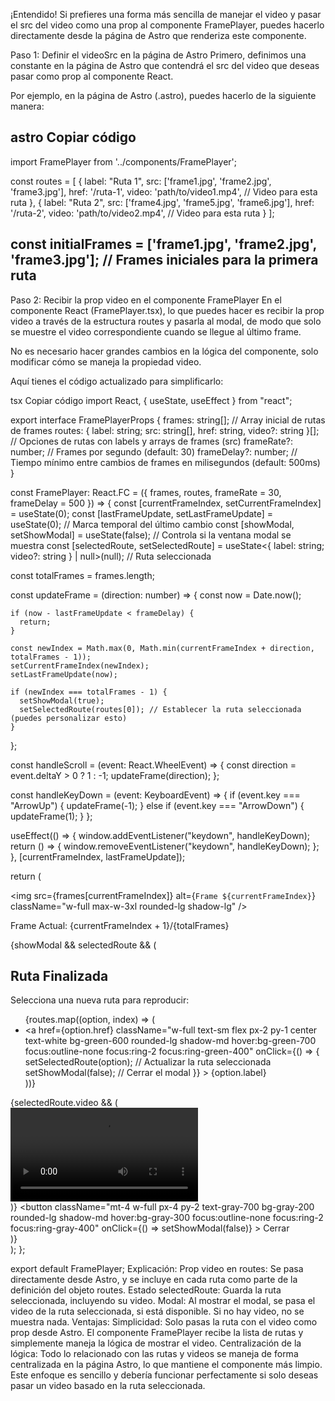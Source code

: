 ¡Entendido! Si prefieres una forma más sencilla de manejar el video y pasar el src del video como una prop al componente FramePlayer, puedes hacerlo directamente desde la página de Astro que renderiza este componente.

Paso 1: Definir el videoSrc en la página de Astro
Primero, definimos una constante en la página de Astro que contendrá el src del video que deseas pasar como prop al componente React.

Por ejemplo, en la página de Astro (.astro), puedes hacerlo de la siguiente manera:

astro
Copiar código
---
import FramePlayer from '../components/FramePlayer';

const routes = [
  {
    label: "Ruta 1",
    src: ['frame1.jpg', 'frame2.jpg', 'frame3.jpg'],
    href: '/ruta-1',
    video: 'path/to/video1.mp4', // Video para esta ruta
  },
  {
    label: "Ruta 2",
    src: ['frame4.jpg', 'frame5.jpg', 'frame6.jpg'],
    href: '/ruta-2',
    video: 'path/to/video2.mp4', // Video para esta ruta
  }
];

const initialFrames = ['frame1.jpg', 'frame2.jpg', 'frame3.jpg']; // Frames iniciales para la primera ruta
---

<FramePlayer frames={initialFrames} routes={routes} />
Paso 2: Recibir la prop video en el componente FramePlayer
En el componente React (FramePlayer.tsx), lo que puedes hacer es recibir la prop video a través de la estructura routes y pasarla al modal, de modo que solo se muestre el video correspondiente cuando se llegue al último frame.

No es necesario hacer grandes cambios en la lógica del componente, solo modificar cómo se maneja la propiedad video.

Aquí tienes el código actualizado para simplificarlo:

tsx
Copiar código
import React, { useState, useEffect } from "react";

export interface FramePlayerProps {
  frames: string[]; // Array inicial de rutas de frames
  routes: { label: string; src: string[], href: string, video?: string }[]; // Opciones de rutas con labels y arrays de frames (src)
  frameRate?: number; // Frames por segundo (default: 30)
  frameDelay?: number; // Tiempo mínimo entre cambios de frames en milisegundos (default: 500ms)
}

const FramePlayer: React.FC<FramePlayerProps> = ({ frames, routes, frameRate = 30, frameDelay = 500 }) => {
  const [currentFrameIndex, setCurrentFrameIndex] = useState(0);
  const [lastFrameUpdate, setLastFrameUpdate] = useState<number>(0); // Marca temporal del último cambio
  const [showModal, setShowModal] = useState(false); // Controla si la ventana modal se muestra
  const [selectedRoute, setSelectedRoute] = useState<{ label: string; video?: string } | null>(null); // Ruta seleccionada

  const totalFrames = frames.length;

  const updateFrame = (direction: number) => {
    const now = Date.now();

    if (now - lastFrameUpdate < frameDelay) {
      return;
    }

    const newIndex = Math.max(0, Math.min(currentFrameIndex + direction, totalFrames - 1));
    setCurrentFrameIndex(newIndex);
    setLastFrameUpdate(now);

    if (newIndex === totalFrames - 1) {
      setShowModal(true);
      setSelectedRoute(routes[0]); // Establecer la ruta seleccionada (puedes personalizar esto)
    }
  };

  const handleScroll = (event: React.WheelEvent<HTMLDivElement>) => {
    const direction = event.deltaY > 0 ? 1 : -1;
    updateFrame(direction);
  };

  const handleKeyDown = (event: KeyboardEvent) => {
    if (event.key === "ArrowUp") {
      updateFrame(-1);
    } else if (event.key === "ArrowDown") {
      updateFrame(1);
    }
  };

  useEffect(() => {
    window.addEventListener("keydown", handleKeyDown);
    return () => {
      window.removeEventListener("keydown", handleKeyDown);
    };
  }, [currentFrameIndex, lastFrameUpdate]);

  return (
    <div
      onWheel={handleScroll}
      className="relative flex flex-col items-center justify-center min-h-screen bg-black"
    >
      <img
        src={frames[currentFrameIndex]}
        alt={`Frame ${currentFrameIndex}`}
        className="w-full max-w-3xl rounded-lg shadow-lg"
      />
      <p className="mt-4 text-white text-lg">
        Frame Actual: {currentFrameIndex + 1}/{totalFrames}
      </p>
      {showModal && selectedRoute && (
        <div className="fixed inset-0 z-50 flex items-center justify-center bg-black bg-opacity-75">
          <div className="p-6 bg-white rounded-lg shadow-lg w-96">
            <h2 className="text-xl font-bold text-center mb-4">Ruta Finalizada</h2>
            <p className="text-gray-700 mb-4 text-center">Selecciona una nueva ruta para reproducir:</p>
            <ul className="space-y-2">
              {routes.map((option, index) => (
                <li key={index}>
                  <a
                    href={option.href}
                    className="w-full text-sm flex px-2 py-1 center text-white bg-green-600 rounded-lg shadow-md hover:bg-green-700 focus:outline-none focus:ring-2 focus:ring-green-400"
                    onClick={() => {
                      setSelectedRoute(option); // Actualizar la ruta seleccionada
                      setShowModal(false); // Cerrar el modal
                    }}
                  >
                    {option.label}
                  </a>
                </li>
              ))}
            </ul>
            {selectedRoute.video && (
              <div className="mt-4">
                <video controls className="w-full rounded-lg">
                  <source src={selectedRoute.video} type="video/mp4" />
                  Tu navegador no soporta el elemento de video.
                </video>
              </div>
            )}
            <button
              className="mt-4 w-full px-4 py-2 text-gray-700 bg-gray-200 rounded-lg shadow-md hover:bg-gray-300 focus:outline-none focus:ring-2 focus:ring-gray-400"
              onClick={() => setShowModal(false)}
            >
              Cerrar
            </button>
          </div>
        </div>
      )}
    </div>
  );
};

export default FramePlayer;
Explicación:
Prop video en routes: Se pasa directamente desde Astro, y se incluye en cada ruta como parte de la definición del objeto routes.
Estado selectedRoute: Guarda la ruta seleccionada, incluyendo su video.
Modal: Al mostrar el modal, se pasa el video de la ruta seleccionada, si está disponible. Si no hay video, no se muestra nada.
Ventajas:
Simplicidad: Solo pasas la ruta con el video como prop desde Astro. El componente FramePlayer recibe la lista de rutas y simplemente maneja la lógica de mostrar el video.
Centralización de la lógica: Todo lo relacionado con las rutas y videos se maneja de forma centralizada en la página Astro, lo que mantiene el componente más limpio.
Este enfoque es sencillo y debería funcionar perfectamente si solo deseas pasar un video basado en la ruta seleccionada.








